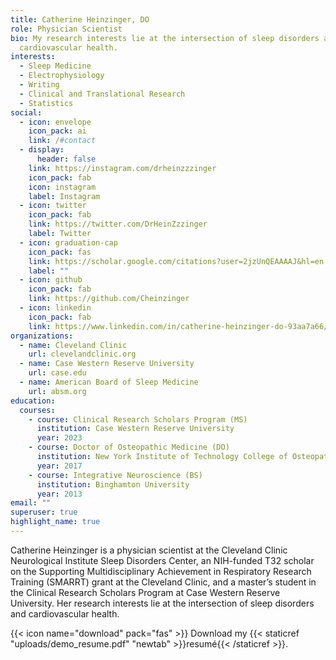 ```yaml
---
title: Catherine Heinzinger, DO
role: Physician Scientist
bio: My research interests lie at the intersection of sleep disorders and
  cardiovascular health.
interests:
  - Sleep Medicine
  - Electrophysiology
  - Writing
  - Clinical and Translational Research
  - Statistics
social:
  - icon: envelope
    icon_pack: ai
    link: /#contact
  - display:
      header: false
    link: https://instagram.com/drheinzzzinger
    icon_pack: fab
    icon: instagram
    label: Instagram
  - icon: twitter
    icon_pack: fab
    link: https://twitter.com/DrHeinZzzinger
    label: Twitter
  - icon: graduation-cap
    icon_pack: fas
    link: https://scholar.google.com/citations?user=2jzUnQEAAAAJ&hl=en
    label: ""
  - icon: github
    icon_pack: fab
    link: https://github.com/Cheinzinger
  - icon: linkedin
    icon_pack: fab
    link: https://www.linkedin.com/in/catherine-heinzinger-do-93aa7a66/
organizations:
  - name: Cleveland Clinic
    url: clevelandclinic.org
  - name: Case Western Reserve University
    url: case.edu
  - name: American Board of Sleep Medicine
    url: absm.org
education:
  courses:
    - course: Clinical Research Scholars Program (MS)
      institution: Case Western Reserve University
      year: 2023
    - course: Doctor of Osteopathic Medicine (DO)
      institution: New York Institute of Technology College of Osteopathic Medicine
      year: 2017
    - course: Integrative Neuroscience (BS)
      institution: Binghamton University
      year: 2013
email: ""
superuser: true
highlight_name: true
---
```

Catherine Heinzinger is a physician scientist at the Cleveland Clinic Neurological Institute Sleep Disorders Center, an NIH-funded T32 scholar on the Supporting Multidisciplinary Achievement in Respiratory Research Training (SMARRT) grant at the Cleveland Clinic, and a master’s student in the Clinical Research Scholars Program at Case Western Reserve University. Her research interests lie at the intersection of sleep disorders and cardiovascular health.

{{< icon name="download" pack="fas" >}} Download my {{< staticref "uploads/demo_resume.pdf" "newtab" >}}resumé{{< /staticref >}}.